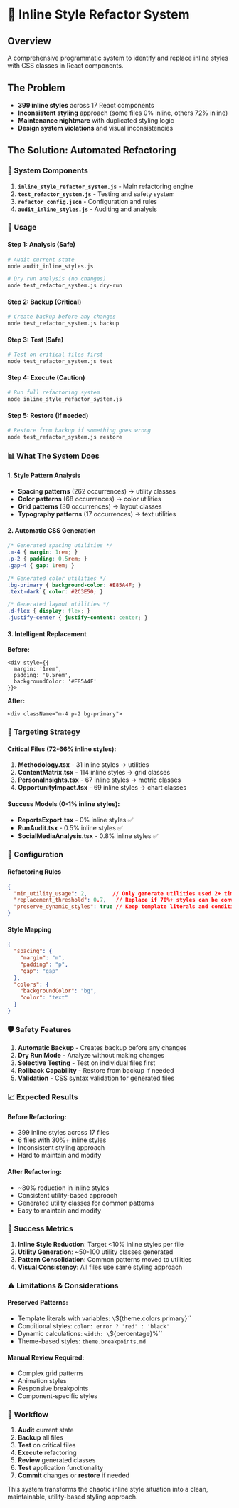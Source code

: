 # 🔄 Inline Style Refactor System

## Overview
A comprehensive programmatic system to identify and replace inline styles with CSS classes in React components.

## The Problem
- **399 inline styles** across 17 React components
- **Inconsistent styling** approach (some files 0% inline, others 72% inline)
- **Maintenance nightmare** with duplicated styling logic
- **Design system violations** and visual inconsistencies

## The Solution: Automated Refactoring

### 🎯 System Components

1. **`inline_style_refactor_system.js`** - Main refactoring engine
2. **`test_refactor_system.js`** - Testing and safety system
3. **`refactor_config.json`** - Configuration and rules
4. **`audit_inline_styles.js`** - Auditing and analysis

### 🚀 Usage

#### Step 1: Analysis (Safe)
```bash
# Audit current state
node audit_inline_styles.js

# Dry run analysis (no changes)
node test_refactor_system.js dry-run
```

#### Step 2: Backup (Critical)
```bash
# Create backup before any changes
node test_refactor_system.js backup
```

#### Step 3: Test (Safe)
```bash
# Test on critical files first
node test_refactor_system.js test
```

#### Step 4: Execute (Caution)
```bash
# Run full refactoring system
node inline_style_refactor_system.js
```

#### Step 5: Restore (If needed)
```bash
# Restore from backup if something goes wrong
node test_refactor_system.js restore
```

### 📊 What The System Does

#### 1. **Style Pattern Analysis**
- **Spacing patterns** (262 occurrences) → utility classes
- **Color patterns** (68 occurrences) → color utilities
- **Grid patterns** (30 occurrences) → layout classes
- **Typography patterns** (17 occurrences) → text utilities

#### 2. **Automatic CSS Generation**
```css
/* Generated spacing utilities */
.m-4 { margin: 1rem; }
.p-2 { padding: 0.5rem; }
.gap-4 { gap: 1rem; }

/* Generated color utilities */
.bg-primary { background-color: #E85A4F; }
.text-dark { color: #2C3E50; }

/* Generated layout utilities */
.d-flex { display: flex; }
.justify-center { justify-content: center; }
```

#### 3. **Intelligent Replacement**
**Before:**
```tsx
<div style={{ 
  margin: '1rem', 
  padding: '0.5rem', 
  backgroundColor: '#E85A4F' 
}}>
```

**After:**
```tsx
<div className="m-4 p-2 bg-primary">
```

### 🎯 Targeting Strategy

#### Critical Files (72-66% inline styles):
1. **Methodology.tsx** - 31 inline styles → utilities
2. **ContentMatrix.tsx** - 114 inline styles → grid classes
3. **PersonaInsights.tsx** - 67 inline styles → metric classes
4. **OpportunityImpact.tsx** - 69 inline styles → chart classes

#### Success Models (0-1% inline styles):
- **ReportsExport.tsx** - 0% inline styles ✅
- **RunAudit.tsx** - 0.5% inline styles ✅
- **SocialMediaAnalysis.tsx** - 0.8% inline styles ✅

### 🔧 Configuration

#### Refactoring Rules
```json
{
  "min_utility_usage": 2,        // Only generate utilities used 2+ times
  "replacement_threshold": 0.7,   // Replace if 70%+ styles can be converted
  "preserve_dynamic_styles": true // Keep template literals and conditionals
}
```

#### Style Mapping
```json
{
  "spacing": {
    "margin": "m",
    "padding": "p",
    "gap": "gap"
  },
  "colors": {
    "backgroundColor": "bg",
    "color": "text"
  }
}
```

### 🛡️ Safety Features

1. **Automatic Backup** - Creates backup before any changes
2. **Dry Run Mode** - Analyze without making changes
3. **Selective Testing** - Test on individual files first
4. **Rollback Capability** - Restore from backup if needed
5. **Validation** - CSS syntax validation for generated files

### 📈 Expected Results

#### Before Refactoring:
- 399 inline styles across 17 files
- 6 files with 30%+ inline styles
- Inconsistent styling approach
- Hard to maintain and modify

#### After Refactoring:
- ~80% reduction in inline styles
- Consistent utility-based approach
- Generated utility classes for common patterns
- Easy to maintain and modify

### 🎯 Success Metrics

1. **Inline Style Reduction**: Target <10% inline styles per file
2. **Utility Generation**: ~50-100 utility classes generated
3. **Pattern Consolidation**: Common patterns moved to utilities
4. **Visual Consistency**: All files use same styling approach

### ⚠️ Limitations & Considerations

#### Preserved Patterns:
- Template literals with variables: `\`${theme.colors.primary}\``
- Conditional styles: `color: error ? 'red' : 'black'`
- Dynamic calculations: `width: \`${percentage}%\``
- Theme-based styles: `theme.breakpoints.md`

#### Manual Review Required:
- Complex grid patterns
- Animation styles
- Responsive breakpoints
- Component-specific styles

### 🔄 Workflow

1. **Audit** current state
2. **Backup** all files
3. **Test** on critical files
4. **Execute** refactoring
5. **Review** generated classes
6. **Test** application functionality
7. **Commit** changes or **restore** if needed

This system transforms the chaotic inline style situation into a clean, maintainable, utility-based styling approach. 